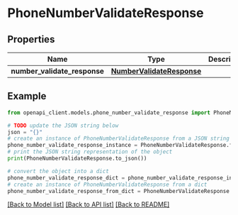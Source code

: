 # PhoneNumberValidateResponse


## Properties

Name | Type | Description | Notes
------------ | ------------- | ------------- | -------------
**number_validate_response** | [**NumberValidateResponse**](NumberValidateResponse.md) |  | 

## Example

```python
from openapi_client.models.phone_number_validate_response import PhoneNumberValidateResponse

# TODO update the JSON string below
json = "{}"
# create an instance of PhoneNumberValidateResponse from a JSON string
phone_number_validate_response_instance = PhoneNumberValidateResponse.from_json(json)
# print the JSON string representation of the object
print(PhoneNumberValidateResponse.to_json())

# convert the object into a dict
phone_number_validate_response_dict = phone_number_validate_response_instance.to_dict()
# create an instance of PhoneNumberValidateResponse from a dict
phone_number_validate_response_from_dict = PhoneNumberValidateResponse.from_dict(phone_number_validate_response_dict)
```
[[Back to Model list]](../README.md#documentation-for-models) [[Back to API list]](../README.md#documentation-for-api-endpoints) [[Back to README]](../README.md)


